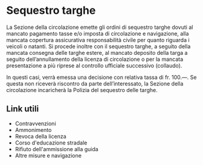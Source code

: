 # Sequestro targhe

La Sezione della circolazione emette gli ordini di sequestro targhe dovuti al
mancato pagamento tasse e/o imposta di circolazione e navigazione, alla
mancata copertura assicurativa responsabilità civile per quanto riguarda i
veicoli o natanti. Si procede inoltre con il sequestro targhe, a seguito della
mancata consegna delle targhe estere, al mancato deposito della targa a
seguito dell’annullamento della licenza di circolazione o per la mancata
presentazione a più riprese al controllo ufficiale successivo (collaudo).

In questi casi, verrà emessa una decisione con relativa tassa di fr. 100.—. Se
questa non riceverà riscontro da parte dell’interessato, la Sezione della
circolazione incaricherà la Polizia del sequestro delle targhe.

## Link utili

  * Contravvenzioni
  * Ammonimento
  * Revoca della licenza
  * Corso d'educazione stradale
  * Rifiuto dell'ammissione alla guida
  * Altre misure e navigazione

